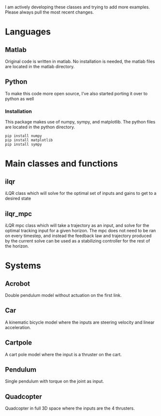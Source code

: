 I am actively developing these classes and trying to add more examples. Please always pull the most recent changes.
# Languages
## Matlab
Original code is written in matlab. No installation is needed, the matlab files are located in the matlab directory.

## Python
To make this code more open source, I've also started porting it over to python as well
### Installation
This package makes use of numpy, sympy, and matplotlib. The python files are located in the python directory.
```
pip install numpy
pip install matplotlib
pip install sympy
```

# Main classes and functions
## ilqr
iLQR class which will solve for the optimal set of inputs and gains to get to a desired state

## ilqr_mpc
iLQR mpc class which will take a trajectory as an input, and solve for the optimal tracking input for a given horizon.
The mpc does not need to be ran on every timestep, and instead the feedback law and trajectory produced by the current solve can be used as a stabilizing controller for the rest of the horizon.

# Systems
## Acrobot
Double pendulum model without actuation on the first link.

## Car
A kinematic bicycle model where the inputs are steering velocity and linear acceleration.

## Cartpole
A cart pole model where the input is a thruster on the cart.

## Pendulum
Single pendulum with torque on the joint as input.

## Quadcopter
Quadcopter in full 3D space where the inputs are the 4 thrusters.
